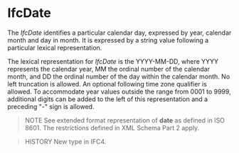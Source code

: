 # IfcDate

The _IfcDate_ identifies a particular calendar day, expressed by year, calendar month and day in month. It is expressed by a string value following a particular lexical representation.
<!-- end of short definition -->


The lexical representation for _IfcDate_ is the YYYY-MM-DD, where YYYY represents the calendar year, MM the ordinal number of the calendar month, and DD the ordinal number of the day within the calendar month. No left truncation is allowed. An optional following time zone qualifier is allowed. To accommodate year values outside the range from 0001 to 9999, additional digits can be added to the left of this representation and a preceding "-" sign is allowed.

> NOTE See extended format representation of **date** as defined in ISO 8601. The restrictions defined in XML Schema Part 2 apply.

> HISTORY New type in IFC4.
